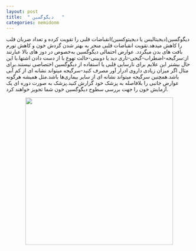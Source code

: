 ```yaml
---
layout: post
title:  " دیگوگسین   "
categories: nemidonm
---
```

<!-- tasvir -->
دیگوگسین(دیجیتالیس یا دیجیتوکسین)انقباضات قلبی را تقویت کرده و تعداد ضربان قلب را کاهش میدهد.تقویت انقباضات قلبی منجر به بهتر شدن گردش خون و کاهش تورم بافت های بدن میگردد.
عوارض احتمالی دیگوگسین به‌خصوص در دوز های بالا عبارتند از:سرگیجه-اضطراب-گیجی-تاری دید یا دوبینی-حالت تهوع با از دست دادن اشتها.با این حال بیشتر این علایم برای نارسایی قلبی یا استفاده از دیگوگسین اختصاصی نیستند.برای مثال اگر میزان زیادی داروی ادرار آور مصرف کنید-سرگیجه میتواند نشانه ای از کم آبی باشد.همچنین سرگیجه میتواند نشانه ای از سایر بیماری‌ها باشد.مثل همیشه هرگونه عوارض جانبی را بلافاصله به پزشک خود گزارش کنید.پزشک به صورت دوره ای یک آزمایش خون را جهت بررسی سطوح دیگوگسین خون شما تجویز خواهند کرد.

<img src="{{ site.baseurl }}/images/digogsin.jpg" style="display: block;
margin-left: auto;
margin-right: auto;
width: 400px;">